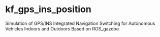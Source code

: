 # kf_gps_ins_position
Simulation of GPS/INS Integrated Navigation Switching for Autonomous Vehicles Indoors and Outdoors Based on ROS_gazebo
